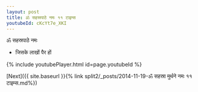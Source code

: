 ```yaml
---
layout: post
title: ॐ सहस्रपाठे नमः ११ टाइम्स
youtubeId: cKcYt7e_XKI
---
```

 
 
 ॐ सहस्रपाठे नमः  
 
 -  जिसके लाखों पैर हों 
 
  
 
  
 
 
 
 
 
 


{% include youtubePlayer.html id=page.youtubeId %}
 
[Next]({{ site.baseurl }}{% link  split2/_posts/2014-11-19-ॐ सहस्रा मुर्थने नमः ११ टाइम्स.md%})
 
